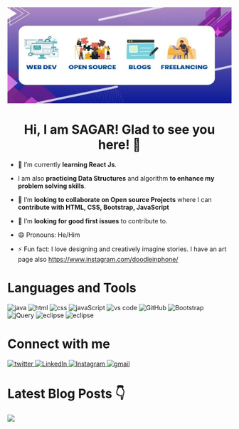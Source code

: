 

<div align = "center">
        <img src="resized-image-Promo.jpeg">
        <h1>Hi, I am SAGAR! Glad to see you here! 👋</h1>
</div> 

- 🌱 I’m currently **learning React Js**.

- I am also **practicing Data Structures** and algorithm **to enhance my problem solving skills**.

- 👯 I’m **looking to collaborate on Open source Projects** where I can **contribute with HTML, CSS, Bootstrap, JavaScript**

- 🤔 I’m **looking for good first issues** to contribute to.

- 😄 Pronouns: He/Him

- ⚡ Fun fact: I love designing and creatively imagine stories. I have an art page also https://www.instagram.com/doodleinphone/


# Languages and Tools
<img src="https://raw.githubusercontent.com/bablubambal/All_logo_and_pictures/1ac69ce5fbc389725f16f989fa53c62d6e1b4883/programming%20languages/java.svg"
alt="java" 
height="60px"> 
<img src="https://raw.githubusercontent.com/bablubambal/All_logo_and_pictures/1ac69ce5fbc389725f16f989fa53c62d6e1b4883/social%20icons/html5.svg"
alt="html" 
height="60px">
<img src="https://raw.githubusercontent.com/bablubambal/All_logo_and_pictures/1ac69ce5fbc389725f16f989fa53c62d6e1b4883/social%20icons/css3.svg"
alt="css" 
height="60px">
<img src="https://raw.githubusercontent.com/bablubambal/All_logo_and_pictures/1ac69ce5fbc389725f16f989fa53c62d6e1b4883/social%20icons/javascript.svg"
alt="javaScript" 
height="60px">
<img src="https://raw.githubusercontent.com/bablubambal/All_logo_and_pictures/62487087dc4f4f5efee637addbc67a16dd374bf6/text%20editors/vscode.svg"
alt="vs code" 
height="60px">
<img src="https://raw.githubusercontent.com/bablubambal/All_logo_and_pictures/main/cloud/github.svg"
alt="GitHub" 
height="60px">
<img src="https://raw.githubusercontent.com/bablubambal/All_logo_and_pictures/main/frameworks/boostrap.svg"
alt="Bootstrap" 
height="60px">
<img src="https://raw.githubusercontent.com/bablubambal/All_logo_and_pictures/main/frameworks/jquery.svg"
alt="jQuery" 
height="60px">
<img src="https://github.com/bablubambal/All_logo_and_pictures/blob/7c0ac2ceb9f9d24992ec393d11fa7337d2f92466/ides/eclipse.png"
alt="eclipse" 
height="60px">
<img src="https://github.com/bablubambal/All_logo_and_pictures/blob/7c0ac2ceb9f9d24992ec393d11fa7337d2f92466/others/git.svg"
alt="eclipse" 
height="60px">

# Connect with me

<a href="https://twitter.com/SagarSharma2809">
        <img src="https://raw.githubusercontent.com/bablubambal/All_logo_and_pictures/main/social%20icons/twitter.svg" alt="twitter" height="60px">
</a>

<a href="https://www.linkedin.com/in/sagar-sharma-b8a894227/">
        <img src="https://raw.githubusercontent.com/bablubambal/All_logo_and_pictures/main/social%20icons/linkedin.svg" alt="LinkedIn" height="60px">
</a>

<a href="https://www.instagram.com/sagar_2502/">
        <img src="https://raw.githubusercontent.com/bablubambal/All_logo_and_pictures/main/social%20icons/instagram.svg" alt="Instagram" height="60px">
</a>

<a href="sagarsharma2809@gmail.com">
        <img src="https://raw.githubusercontent.com/bablubambal/All_logo_and_pictures/main/social%20icons/gmail.svg" alt="gmail" height="60px">
</a>


# Latest Blog Posts 👇
<!-- HASHNODE:START -->
<!-- HASHNODE:END -->


        

 <img 
   src="https://github-readme-stats.vercel.app/api?username=SagarSharma2809&show_icons=true&theme=tokyonight" 
/>


